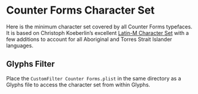 # Counter Forms Character Set

Here is the minimum character set covered by all Counter Forms typefaces. It is based on Christoph Koeberlin’s excellent [Latin-M Character Set](https://github.com/koeberlin/Latin-Character-Sets) with a few additions to account for all Aboriginal and Torres Strait Islander languages.

## Glyphs Filter

Place the `CustomFilter Counter Forms.plist` in the same directory as a Glyphs file to access the character set from within Glyphs.
